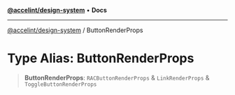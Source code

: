 [**@accelint/design-system**](../README.md) • **Docs**

***

[@accelint/design-system](../README.md) / ButtonRenderProps

# Type Alias: ButtonRenderProps

> **ButtonRenderProps**: `RACButtonRenderProps` & `LinkRenderProps` & `ToggleButtonRenderProps`
